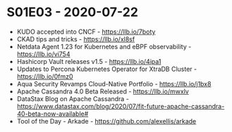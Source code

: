 # S01E03 - 2020-07-22

- KUDO accepted into CNCF - https://llb.io/7boty
- CKAD tips and tricks - https://llb.io/xl8sf
- Netdata Agent 1.23 for Kubernetes and eBPF observability - https://llb.io/vi754
- Hashicorp Vault releases v1.5 - https://llb.io/4ipa1
- Updates to Percona Kubernetes Operator for XtraDB Cluster - https://llb.io/0fmz0
- Aqua Security Revamps Cloud-Native Portfolio - https://llb.io/j1bx8
- Apache Cassandra 4.0 Beta Released - https://llb.io/mwxlv
- DataStax Blog on Apache Cassandra - https://www.datastax.com/blog/2020/07/fit-future-apache-cassandra-40-beta-now-available#
- Tool of the Day - Arkade - https://github.com/alexellis/arkade

